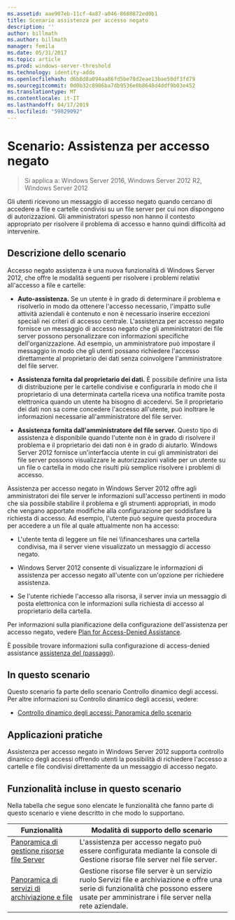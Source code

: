 ```yaml
---
ms.assetid: aae907eb-11cf-4a87-a046-8680872ed0b1
title: Scenario assistenza per accesso negato
description: ''
author: billmath
ms.author: billmath
manager: femila
ms.date: 05/31/2017
ms.topic: article
ms.prod: windows-server-threshold
ms.technology: identity-adds
ms.openlocfilehash: d6b8d8a094aa86fd5be78d2eae13bae50df3fd79
ms.sourcegitcommit: 0d0b32c8986ba7db9536e0b8648d4ddf9b03e452
ms.translationtype: MT
ms.contentlocale: it-IT
ms.lasthandoff: 04/17/2019
ms.locfileid: "59829092"
---
```

# <a name="scenario-access-denied-assistance"></a>Scenario: Assistenza per accesso negato

>Si applica a: Windows Server 2016, Windows Server 2012 R2, Windows Server 2012

Gli utenti ricevono un messaggio di accesso negato quando cercano di accedere a file e cartelle condivisi su un file server per cui non dispongono di autorizzazioni. Gli amministratori spesso non hanno il contesto appropriato per risolvere il problema di accesso e hanno quindi difficoltà ad intervenire.  
  
## <a name="scenario-description"></a>Descrizione dello scenario  
Accesso negato assistenza è una nuova funzionalità di Windows Server 2012, che offre le modalità seguenti per risolvere i problemi relativi all'accesso a file e cartelle:  
  
-   **Auto-assistenza.** Se un utente è in grado di determinare il problema e risolverlo in modo da ottenere l'accesso necessario, l'impatto sulle attività aziendali è contenuto e non è necessario inserire eccezioni speciali nei criteri di accesso centrale. L'assistenza per accesso negato fornisce un messaggio di accesso negato che gli amministratori dei file server possono personalizzare con informazioni specifiche dell'organizzazione. Ad esempio, un amministratore può impostare il messaggio in modo che gli utenti possano richiedere l'accesso direttamente al proprietario dei dati senza coinvolgere l'amministratore del file server.  
  
-   **Assistenza fornita dal proprietario dei dati.** È possibile definire una lista di distribuzione per le cartelle condivise e configurarla in modo che il proprietario di una determinata cartella riceva una notifica tramite posta elettronica quando un utente ha bisogno di accedervi. Se il proprietario dei dati non sa come concedere l'accesso all'utente, può inoltrare le informazioni necessarie all'amministratore del file server.  
  
-   **Assistenza fornita dall'amministratore del file server.** Questo tipo di assistenza è disponibile quando l'utente non è in grado di risolvere il problema e il proprietario dei dati non è in grado di aiutarlo.  Windows Server 2012 fornisce un'interfaccia utente in cui gli amministratori dei file server possono visualizzare le autorizzazioni valide per un utente su un file o cartella in modo che risulti più semplice risolvere i problemi di accesso.  
  
Assistenza per accesso negato in Windows Server 2012 offre agli amministratori dei file server le informazioni sull'accesso pertinenti in modo che sia possibile stabilire il problema e gli strumenti appropriati, in modo che vengano apportate modifiche alla configurazione per soddisfare la richiesta di accesso. Ad esempio, l'utente può seguire questa procedura per accedere a un file al quale attualmente non ha accesso:  
  
-   L'utente tenta di leggere un file nei \\\financeshares una cartella condivisa, ma il server viene visualizzato un messaggio di accesso negato.  
  
-    Windows Server 2012 consente di visualizzare le informazioni di assistenza per accesso negato all'utente con un'opzione per richiedere assistenza.  
  
-   Se l'utente richiede l'accesso alla risorsa, il server invia un messaggio di posta elettronica con le informazioni sulla richiesta di accesso al proprietario della cartella.  
  
Per informazioni sulla pianificazione della configurazione dell'assistenza per accesso negato, vedere [Plan for Access-Denied Assistance](assetId:///b169f0a4-8b97-4da8-ae4a-c8f1986d19e1).  
  
È possibile trovare informazioni sulla configurazione di access-denied assistance [assistenza del &#40;passaggi&#41;](Deploy-Access-Denied-Assistance--Demonstration-Steps-.md).  
  
## <a name="in-this-scenario"></a>In questo scenario  
Questo scenario fa parte dello scenario Controllo dinamico degli accessi. Per altre informazioni su Controllo dinamico degli accessi, vedere:  
  
-   [Controllo dinamico degli accessi: Panoramica dello scenario](Dynamic-Access-Control--Scenario-Overview.md)  
  
## <a name="practical-applications"></a>Applicazioni pratiche  
Assistenza per accesso negato in Windows Server 2012 supporta controllo dinamico degli accessi offrendo utenti la possibilità di richiedere l'accesso a cartelle e file condivisi direttamente da un messaggio di accesso negato.  
  
## <a name="BKMK_NEW"></a>Funzionalità incluse in questo scenario  
Nella tabella che segue sono elencate le funzionalità che fanno parte di questo scenario e viene descritto in che modo lo supportano.  
  
|Funzionalità|Modalità di supporto dello scenario|  
|-----------|---------------------------------|  
|[Panoramica di gestione risorse file Server](https://technet.microsoft.com/library/hh831701.aspx)|L'assistenza per accesso negato può essere configurata mediante la console di Gestione risorse file server nel file server.|  
|[Panoramica di servizi di archiviazione e file](https://technet.microsoft.com/library/hh831487.aspx)|Gestione risorse file server è un servizio ruolo Servizi file e archiviazione e offre una serie di funzionalità che possono essere usate per amministrare i file server nella rete aziendale.|  
  


